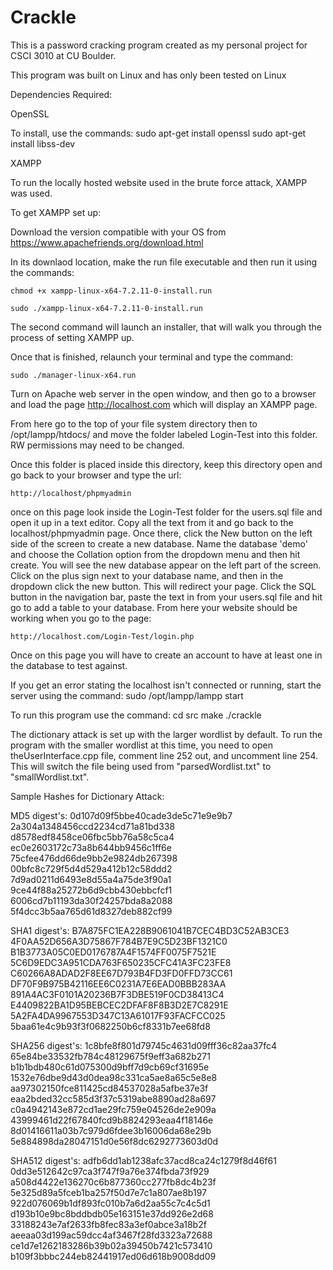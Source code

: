 # Crackle
This is a password cracking program created as my personal project for CSCI 3010 at CU Boulder.

This program was built on Linux and has only been tested on Linux

Dependencies Required:

OpenSSL

To install, use the commands:
	sudo apt-get install openssl
	sudo apt-get install libss-dev

XAMPP

To run the locally hosted website used in the brute force attack, XAMPP was used.

To get XAMPP set up:

Download the version compatible with your OS from https://www.apachefriends.org/download.html

In its downlaod location, make the run file executable and then run it using the commands:

	chmod +x xampp-linux-x64-7.2.11-0-install.run

	sudo ./xampp-linux-x64-7.2.11-0-install.run

The second command will launch an installer, that will walk you through the process of setting XAMPP up.

Once that is finished, relaunch your terminal and type the command:

	sudo ./manager-linux-x64.run

Turn on Apache web server in the open window, and then go to a browser and load the page http://localhost.com which will display an XAMPP page.

From here go to the top of your file system directory then to /opt/lampp/htdocs/ and move the folder labeled Login-Test into this folder. RW permissions may need to be changed.

Once this folder is placed inside this directory, keep this directory open and go back to your browser and type the url:

	http://localhost/phpmyadmin
	
once on this page look inside the Login-Test folder for the users.sql file and open it up in a text editor. Copy all the text from it and go back to the localhost/phpmyadmin page. Once there, click the New button on the left side of the screen to create a new database. Name the database 'demo' 
and choose the Collation option from the dropdown menu and then hit create. You will see the new database appear on the left part of the screen. Click on the plus sign next to your database name, and then in the dropdown click the new button. This will redirect your page. Click the SQL button in the navigation bar, paste the text in from your users.sql file and hit go to add a table to your database. From here your website should be working when you go to the page:

	http://localhost.com/Login-Test/login.php

Once on this page you will have to create an account to have at least one in the database to test against.

If you get an error stating the localhost isn't connected or running, start the server using the command:
	sudo /opt/lampp/lampp start



To run this program use the command:
	cd src
	make
	./crackle

The dictionary attack is set up with the larger wordlist by default. To run the program with the smaller wordlist at this time, you need to open theUserInterface.cpp file, comment line 252 out, and uncomment line 254. This will switch the file being used from "parsedWordlist.txt" to "smallWordlist.txt".

Sample Hashes for Dictionary Attack:

MD5 digest's:
0d107d09f5bbe40cade3de5c71e9e9b7
2a304a1348456ccd2234cd71a81bd338 
d8578edf8458ce06fbc5bb76a58c5ca4
ec0e2603172c73a8b644bb9456c1ff6e
75cfee476dd66de9bb2e9824db267398
00bfc8c729f5d4d529a412b12c58ddd2
7d9ad0211d6493e8d55a4a75de3f90a1
9ce44f88a25272b6d9cbb430ebbcfcf1
6006cd7b11193da30f24257bda8a2088
5f4dcc3b5aa765d61d8327deb882cf99

SHA1 digest's:
B7A875FC1EA228B9061041B7CEC4BD3C52AB3CE3
4F0AA52D656A3D75867F784B7E9C5D23BF1321C0
B1B3773A05C0ED0176787A4F1574FF0075F7521E
5C6D9EDC3A951CDA763F650235CFC41A3FC23FE8
C60266A8ADAD2F8EE67D793B4FD3FD0FFD73CC61
DF70F9B975B42116EE6C0231A7E6EAD0BBB283AA
891A4AC3F0101A20236B7F3DBE519F0CD38413C4
E4409822BA1D95BEBCEC2DFAF8F8B3D2E7C8291E
5A2FA4DA9967553D347C13A61017F93FACFCC025
5baa61e4c9b93f3f0682250b6cf8331b7ee68fd8

SHA256 digest's:
1c8bfe8f801d79745c4631d09fff36c82aa37fc4
65e84be33532fb784c48129675f9eff3a682b271
b1b1bdb480c61d075300d9bff7d9cb69cf31695e
1532e76dbe9d43d0dea98c331ca5ae8a65c5e8e8
aa97302150fce811425cd84537028a5afbe37e3f
eaa2bded32cc585d3f37c5319abe8890ad28a697
c0a4942143e872cd1ae29fc759e04526de2e909a
43999461d22f67840fcd9b8824293eaa4f18146e
8d01416611a03b7c979d6fdee3b16006da68e29b
5e884898da28047151d0e56f8dc6292773603d0d

SHA512 digest's:
adfb6dd1ab1238afc37acd8ca24c1279f8d46f61
0dd3e512642c97ca3f747f9a76e374fbda73f929
a508d4422e136270c6b877360cc277fb8dc4b23f
5e325d89a5fceb1ba257f50d7e7c1a807ae8b197
922d076069b1df893fc010b7a6d2aa55c7c4c5d1
d193b10e9bc8bddbdb05e163151e37dd926e2d68
33188243e7af2633fb8fec83a3ef0abce3a18b2f
aeeaa03d199ac59dcc4af3467f28fd3323a72688
ce1d7e1262183286b39b02a39450b7421c573410
b109f3bbbc244eb82441917ed06d618b9008dd09